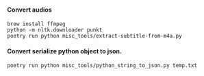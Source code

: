 

#### Convert audios

```
brew install ffmpeg
python -m nltk.downloader punkt
poetry run python misc_tools/extract-subtitle-from-m4a.py
```

#### Convert serialize python object to json.

```
poetry run python misc_tools/python_string_to_json.py temp.txt
```
